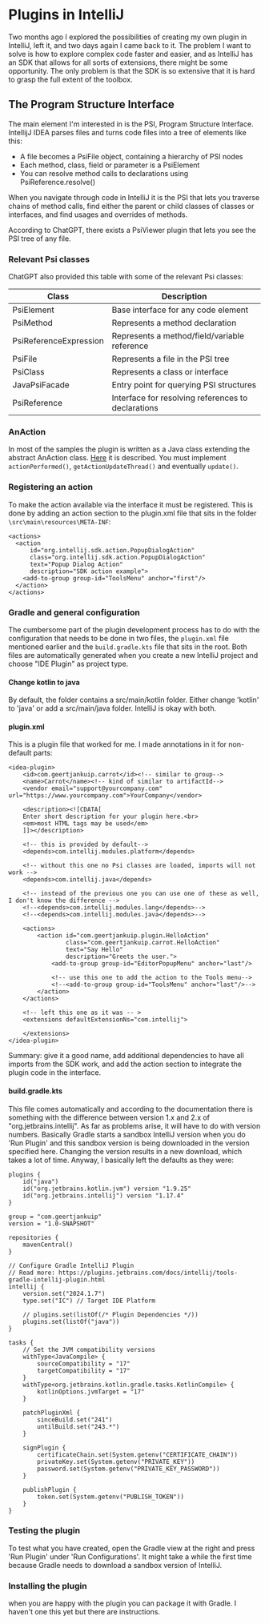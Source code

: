 # Plugins in IntelliJ

Two months ago I explored the possibilities of creating my own plugin in IntelliJ, left it, and two days again I came back to it. The problem I want to solve is how to explore complex code faster and easier, and as IntelliJ has an SDK that allows for all sorts of extensions, there might be some opportunity. The only problem is that the SDK is so extensive that it is hard to grasp the full extent of the toolbox.

## The Program Structure Interface

The main element I'm interested in is the PSI, Program Structure Interface. IntellijJ IDEA parses files and turns code files into a tree of elements like this:

- A file becomes a PsiFile object, containing a hierarchy of PSI nodes
- Each method, class, field or parameter is a PsiElement
- You can resolve method calls to declarations using PsiReference.resolve()

When you navigate through code in IntelliJ it is the PSI that lets you traverse chains of method calls, find either the parent or child classes of classes or interfaces, and find usages and overrides of methods.

According to ChatGPT, there exists a PsiViewer plugin that lets you see the PSI tree of any file.

### Relevant Psi classes

ChatGPT also provided this table with some of the relevant Psi classes:

|Class|Description|
|----|----|
|PsiElement|Base interface for any code element|
|PsiMethod|Represents a method declaration|
|PsiReferenceExpression|Represents a method/field/variable reference|
|PsiFile|Represents a file in the PSI tree|
|PsiClass|Represents a class or interface|
|JavaPsiFacade|Entry point for querying PSI structures|
|PsiReference|Interface for resolving references to declarations|

### AnAction

In most of the samples the plugin is written as a Java class extending the abstract AnAction class. [Here](https://plugins.jetbrains.com/docs/intellij/creating-actions-tutorial.html) it is described. You must implement `actionPerformed()`, `getActionUpdateThread()` and eventually `update()`.

### Registering an action

To make the action available via the interface it must be registered. This is done by adding an action section to the plugin.xml file that sits in the folder `\src\main\resources\META-INF`:

```
<actions>
  <action
      id="org.intellij.sdk.action.PopupDialogAction"
      class="org.intellij.sdk.action.PopupDialogAction"
      text="Popup Dialog Action"
      description="SDK action example">
    <add-to-group group-id="ToolsMenu" anchor="first"/>
  </action>
</actions>
```

### Gradle and general configuration

The cumbersome part of the plugin development process has to do with the configuration that needs to be done in two files, the `plugin.xml` file mentioned earlier and the `build.gradle.kts` file that sits in the root. Both files are automatically generated when you create a new IntelliJ project and choose "IDE Plugin" as project type.

#### Change kotlin to java

By default, the folder contains a src/main/kotlin folder. Either change 'kotlin' to 'java' or add a src/main/java folder. IntelliJ is okay with both.

#### plugin.xml

This is a plugin file that worked for me. I made annotations in it for non-default parts: 

```
<idea-plugin>
    <id>com.geertjankuip.carrot</id><!-- similar to group-->
    <name>Carrot</name><!-- kind of similar to artifactId-->
    <vendor email="support@yourcompany.com" url="https://www.yourcompany.com">YourCompany</vendor>

    <description><![CDATA[
    Enter short description for your plugin here.<br>
    <em>most HTML tags may be used</em>
    ]]></description>

    <!-- this is provided by default-->
    <depends>com.intellij.modules.platform</depends> 
    
    <!-- without this one no Psi classes are loaded, imports will not work -->
    <depends>com.intellij.java</depends> 

    <!-- instead of the previous one you can use one of these as well, I don't know the difference -->
    <!--<depends>com.intellij.modules.lang</depends>-->
    <!--<depends>com.intellij.modules.java</depends>-->

    <actions>
        <action id="com.geertjankuip.plugin.HelloAction"
                class="com.geertjankuip.carrot.HelloAction"
                text="Say Hello"
                description="Greets the user.">            
            <add-to-group group-id="EditorPopupMenu" anchor="last"/>

            <!-- use this one to add the action to the Tools menu-->
            <!--<add-to-group group-id="ToolsMenu" anchor="last"/>-->
        </action>
    </actions>

    <!-- left this one as it was -- >
    <extensions defaultExtensionNs="com.intellij">

    </extensions>
</idea-plugin>
```

Summary: give it a good name, add additional dependencies to have all imports from the SDK work, and add the action section to integrate the plugin code in the interface.

#### build.gradle.kts

This file comes automatically and according to the documentation there is something with the difference between version 1.x and 2.x of "org.jetbrains.intellij". As far as problems arise, it will have to do with version numbers. Basically Gradle starts a sandbox IntelliJ version when you do 'Run Plugin' and this sandbox version is being downloaded in the version specified here. Changing the version results in a new download, which takes a lot of time. Anyway, I basically left the defaults as they were:

```
plugins {
    id("java")
    id("org.jetbrains.kotlin.jvm") version "1.9.25"
    id("org.jetbrains.intellij") version "1.17.4"
}

group = "com.geertjankuip"
version = "1.0-SNAPSHOT"

repositories {
    mavenCentral()
}

// Configure Gradle IntelliJ Plugin
// Read more: https://plugins.jetbrains.com/docs/intellij/tools-gradle-intellij-plugin.html
intellij {
    version.set("2024.1.7")
    type.set("IC") // Target IDE Platform

    // plugins.set(listOf(/* Plugin Dependencies */))
    plugins.set(listOf("java"))
}

tasks {
    // Set the JVM compatibility versions
    withType<JavaCompile> {
        sourceCompatibility = "17"
        targetCompatibility = "17"
    }
    withType<org.jetbrains.kotlin.gradle.tasks.KotlinCompile> {
        kotlinOptions.jvmTarget = "17"
    }

    patchPluginXml {
        sinceBuild.set("241")
        untilBuild.set("243.*")
    }

    signPlugin {
        certificateChain.set(System.getenv("CERTIFICATE_CHAIN"))
        privateKey.set(System.getenv("PRIVATE_KEY"))
        password.set(System.getenv("PRIVATE_KEY_PASSWORD"))
    }

    publishPlugin {
        token.set(System.getenv("PUBLISH_TOKEN"))
    }
}
```

### Testing the plugin

To test what you have created, open the Gradle view at the right and press 'Run Plugin' under 'Run Configurations'. It might take a while the first time because Gradle needs to download a sandbox version of IntelliJ.

### Installing the plugin

when you are happy with the plugin you can package it with Gradle. I haven't one this yet but there are instructions.

